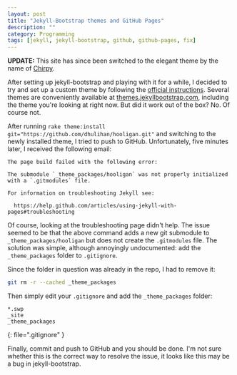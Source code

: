 ```yaml
---
layout: post
title: "Jekyll-Bootstrap themes and GitHub Pages"
description: ""
category: Programming
tags: [jekyll, jekyll-bootstrap, github, github-pages, fix]
---
```

**UPDATE:** This site has since been switched to the elegant theme by the name
of [Chirpy](https://github.com/cotes2020/jekyll-theme-chirpy).

After setting up jekyll-bootstrap and playing with it for a while, I decided to
try and set up a custom theme by following the [official instructions][jb-theming].
Several themes are conveniently available at [themes.jekyllbootstrap.com][jb-themes],
including the theme you're looking at right now. But did it work out of the box? No.
Of course not.

<a name="excerpt-continue"></a>

After running `rake theme:install git="https://github.com/dhulihan/hooligan.git"`
and switching to the newly installed theme, I tried to push to GitHub. Unfortunately,
five minutes later, I received the following email:

```
The page build failed with the following error:

The submodule `_theme_packages/hooligan` was not properly initialized with a `.gitmodules` file.

For information on troubleshooting Jekyll see:

  https://help.github.com/articles/using-jekyll-with-pages#troubleshooting
```

Of course, looking at the troubleshooting page didn't help. The issue seemed to be
that the above command adds a new git submodule to `_theme_packages/hooligan` but
does not create the `.gitmodules` file. The solution was simple, although
annoyingly undocumented: add the `_theme_packages` folder to `.gitignore`.

Since the folder in question was already in the repo, I had to remove it:

```bash
git rm -r --cached _theme_packages
```

Then simply edit your `.gitignore` and add the `_theme_packages` folder:

```
*.swp
_site
_theme_packages
```
{: file=".gitignore" }

Finally, commit and push to GitHub and you should be done. I'm not sure whether
this is the correct way to resolve the issue, it looks like this may be a bug
in jekyll-bootstrap.

[jb-theming]: http://jekyllbootstrap.com/usage/jekyll-theming.html
[jb-themes]: http://themes.jekyllbootstrap.com/
